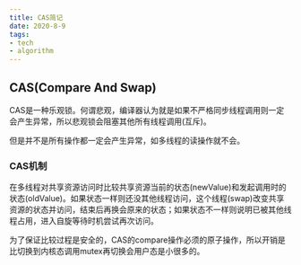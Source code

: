 ```yaml
---
title: CAS简记
date: 2020-8-9
tags: 
- tech
- algorithm
---
```


## CAS(Compare And Swap)

CAS是一种乐观锁。何谓悲观，编译器认为就是如果不严格同步线程调用则一定会产生异常，所以悲观锁会阻塞其他所有线程调用(互斥)。

但是并不是所有操作都一定会产生异常，如多线程的读操作就不会。


### CAS机制

在多线程对共享资源访问时比较共享资源当前的状态(newValue)和发起调用时的状态(oldValue)。如果状态一样则还没其他线程访问，这个线程(swap)改变共享资源的状态并访问，结束后再换会原来的状态；如果状态不一样则说明已被其他线程占用，进入自旋等待时机尝试再次访问。

为了保证比较过程是安全的，CAS的compare操作必须的原子操作，所以开销是比切换到内核态调用mutex再切换会用户态是小很多的。


